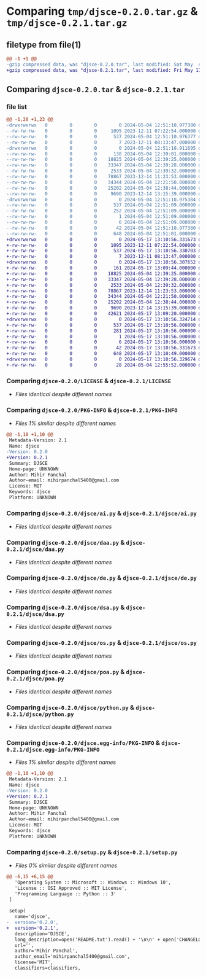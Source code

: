 # Comparing `tmp/djsce-0.2.0.tar.gz` & `tmp/djsce-0.2.1.tar.gz`

## filetype from file(1)

```diff
@@ -1 +1 @@
-gzip compressed data, was "djsce-0.2.0.tar", last modified: Sat May  4 12:51:10 2024, max compression
+gzip compressed data, was "djsce-0.2.1.tar", last modified: Fri May 17 13:10:56 2024, max compression
```

## Comparing `djsce-0.2.0.tar` & `djsce-0.2.1.tar`

### file list

```diff
@@ -1,20 +1,23 @@
-drwxrwxrwx   0        0        0        0 2024-05-04 12:51:10.977380 djsce-0.2.0/
--rw-rw-rw-   0        0        0     1095 2023-12-11 07:22:54.000000 djsce-0.2.0/LICENSE
--rw-rw-rw-   0        0        0      537 2024-05-04 12:51:10.976377 djsce-0.2.0/PKG-INFO
--rw-rw-rw-   0        0        0        7 2023-12-11 08:13:47.000000 djsce-0.2.0/README.txt
-drwxrwxrwx   0        0        0        0 2024-05-04 12:51:10.911695 djsce-0.2.0/djsce/
--rw-rw-rw-   0        0        0      138 2024-05-04 12:39:01.000000 djsce-0.2.0/djsce/__init__.py
--rw-rw-rw-   0        0        0    18825 2024-05-04 12:39:25.000000 djsce-0.2.0/djsce/ai.py
--rw-rw-rw-   0        0        0    33347 2024-05-04 12:39:28.000000 djsce-0.2.0/djsce/daa.py
--rw-rw-rw-   0        0        0     2533 2024-05-04 12:39:32.000000 djsce-0.2.0/djsce/de.py
--rw-rw-rw-   0        0        0    78867 2023-12-14 11:23:53.000000 djsce-0.2.0/djsce/dsa.py
--rw-rw-rw-   0        0        0    34344 2024-05-04 12:21:50.000000 djsce-0.2.0/djsce/os.py
--rw-rw-rw-   0        0        0    25202 2024-05-04 12:38:44.000000 djsce-0.2.0/djsce/poa.py
--rw-rw-rw-   0        0        0     9690 2023-12-14 13:15:39.000000 djsce-0.2.0/djsce/python.py
-drwxrwxrwx   0        0        0        0 2024-05-04 12:51:10.975384 djsce-0.2.0/djsce.egg-info/
--rw-rw-rw-   0        0        0      537 2024-05-04 12:51:09.000000 djsce-0.2.0/djsce.egg-info/PKG-INFO
--rw-rw-rw-   0        0        0      252 2024-05-04 12:51:09.000000 djsce-0.2.0/djsce.egg-info/SOURCES.txt
--rw-rw-rw-   0        0        0        1 2024-05-04 12:51:09.000000 djsce-0.2.0/djsce.egg-info/dependency_links.txt
--rw-rw-rw-   0        0        0        6 2024-05-04 12:51:09.000000 djsce-0.2.0/djsce.egg-info/top_level.txt
--rw-rw-rw-   0        0        0       42 2024-05-04 12:51:10.977380 djsce-0.2.0/setup.cfg
--rw-rw-rw-   0        0        0      648 2024-05-04 12:51:01.000000 djsce-0.2.0/setup.py
+drwxrwxrwx   0        0        0        0 2024-05-17 13:10:56.331673 djsce-0.2.1/
+-rw-rw-rw-   0        0        0     1095 2023-12-11 07:22:54.000000 djsce-0.2.1/LICENSE
+-rw-rw-rw-   0        0        0      537 2024-05-17 13:10:56.330703 djsce-0.2.1/PKG-INFO
+-rw-rw-rw-   0        0        0        7 2023-12-11 08:13:47.000000 djsce-0.2.1/README.txt
+drwxrwxrwx   0        0        0        0 2024-05-17 13:10:56.307652 djsce-0.2.1/djsce/
+-rw-rw-rw-   0        0        0      161 2024-05-17 13:09:44.000000 djsce-0.2.1/djsce/__init__.py
+-rw-rw-rw-   0        0        0    18825 2024-05-04 12:39:25.000000 djsce-0.2.1/djsce/ai.py
+-rw-rw-rw-   0        0        0    33347 2024-05-04 12:39:28.000000 djsce-0.2.1/djsce/daa.py
+-rw-rw-rw-   0        0        0     2533 2024-05-04 12:39:32.000000 djsce-0.2.1/djsce/de.py
+-rw-rw-rw-   0        0        0    78867 2023-12-14 11:23:53.000000 djsce-0.2.1/djsce/dsa.py
+-rw-rw-rw-   0        0        0    34344 2024-05-04 12:21:50.000000 djsce-0.2.1/djsce/os.py
+-rw-rw-rw-   0        0        0    25202 2024-05-04 12:38:44.000000 djsce-0.2.1/djsce/poa.py
+-rw-rw-rw-   0        0        0     9690 2023-12-14 13:15:39.000000 djsce-0.2.1/djsce/python.py
+-rw-rw-rw-   0        0        0    42621 2024-05-17 13:09:20.000000 djsce-0.2.1/djsce/webdev.py
+drwxrwxrwx   0        0        0        0 2024-05-17 13:10:56.324714 djsce-0.2.1/djsce.egg-info/
+-rw-rw-rw-   0        0        0      537 2024-05-17 13:10:56.000000 djsce-0.2.1/djsce.egg-info/PKG-INFO
+-rw-rw-rw-   0        0        0      281 2024-05-17 13:10:56.000000 djsce-0.2.1/djsce.egg-info/SOURCES.txt
+-rw-rw-rw-   0        0        0        1 2024-05-17 13:10:56.000000 djsce-0.2.1/djsce.egg-info/dependency_links.txt
+-rw-rw-rw-   0        0        0        6 2024-05-17 13:10:56.000000 djsce-0.2.1/djsce.egg-info/top_level.txt
+-rw-rw-rw-   0        0        0       42 2024-05-17 13:10:56.331673 djsce-0.2.1/setup.cfg
+-rw-rw-rw-   0        0        0      648 2024-05-17 13:10:49.000000 djsce-0.2.1/setup.py
+drwxrwxrwx   0        0        0        0 2024-05-17 13:10:56.329674 djsce-0.2.1/test/
+-rw-rw-rw-   0        0        0       28 2024-05-04 12:55:52.000000 djsce-0.2.1/test/test.py
```

### Comparing `djsce-0.2.0/LICENSE` & `djsce-0.2.1/LICENSE`

 * *Files identical despite different names*

### Comparing `djsce-0.2.0/PKG-INFO` & `djsce-0.2.1/PKG-INFO`

 * *Files 1% similar despite different names*

```diff
@@ -1,10 +1,10 @@
 Metadata-Version: 2.1
 Name: djsce
-Version: 0.2.0
+Version: 0.2.1
 Summary: DJSCE
 Home-page: UNKNOWN
 Author: Mihir Panchal
 Author-email: mihirpanchal5400@gmail.com
 License: MIT
 Keywords: djsce
 Platform: UNKNOWN
```

### Comparing `djsce-0.2.0/djsce/ai.py` & `djsce-0.2.1/djsce/ai.py`

 * *Files identical despite different names*

### Comparing `djsce-0.2.0/djsce/daa.py` & `djsce-0.2.1/djsce/daa.py`

 * *Files identical despite different names*

### Comparing `djsce-0.2.0/djsce/de.py` & `djsce-0.2.1/djsce/de.py`

 * *Files identical despite different names*

### Comparing `djsce-0.2.0/djsce/dsa.py` & `djsce-0.2.1/djsce/dsa.py`

 * *Files identical despite different names*

### Comparing `djsce-0.2.0/djsce/os.py` & `djsce-0.2.1/djsce/os.py`

 * *Files identical despite different names*

### Comparing `djsce-0.2.0/djsce/poa.py` & `djsce-0.2.1/djsce/poa.py`

 * *Files identical despite different names*

### Comparing `djsce-0.2.0/djsce/python.py` & `djsce-0.2.1/djsce/python.py`

 * *Files identical despite different names*

### Comparing `djsce-0.2.0/djsce.egg-info/PKG-INFO` & `djsce-0.2.1/djsce.egg-info/PKG-INFO`

 * *Files 1% similar despite different names*

```diff
@@ -1,10 +1,10 @@
 Metadata-Version: 2.1
 Name: djsce
-Version: 0.2.0
+Version: 0.2.1
 Summary: DJSCE
 Home-page: UNKNOWN
 Author: Mihir Panchal
 Author-email: mihirpanchal5400@gmail.com
 License: MIT
 Keywords: djsce
 Platform: UNKNOWN
```

### Comparing `djsce-0.2.0/setup.py` & `djsce-0.2.1/setup.py`

 * *Files 0% similar despite different names*

```diff
@@ -6,15 +6,15 @@
   'Operating System :: Microsoft :: Windows :: Windows 10',
   'License :: OSI Approved :: MIT License',
   'Programming Language :: Python :: 3'
 ]
  
 setup(
   name='djsce',
-  version='0.2.0',
+  version='0.2.1',
   description='DJSCE',
   long_description=open('README.txt').read() + '\n\n' + open('CHANGELOG.txt').read(),
   url='',  
   author='Mihir Panchal',
   author_email='mihirpanchal5400@gmail.com',
   license='MIT', 
   classifiers=classifiers,
```

